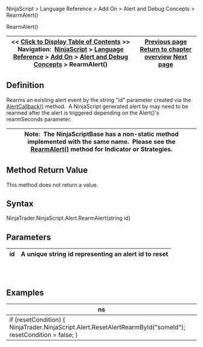 ﻿
NinjaScript \> Language Reference \> Add On \> Alert and Debug Concepts \> RearmAlert()

RearmAlert()

| \<\< [Click to Display Table of Contents](alert_rearmalert().md) \>\> **Navigation:**     [NinjaScript](ninjascript.md) \> [Language Reference](language_reference_wip.md) \> [Add On](add_on.md) \> [Alert and Debug Concepts](alert_and_debug_concepts.md) \> RearmAlert() | [Previous page](alertcallback.md) [Return to chapter overview](alert_and_debug_concepts.md) [Next page](atmstrategy.md) |
| --- | --- |
## Definition
Rearms an existing alert event by the string "id" parameter created via the [AlertCallback()](alertcallback.md) method.  A NinjaScript generated alert by may need to be rearmed after the alert is triggered depending on the Alert()'s rearmSeconds parameter.
 

| Note:  The NinjaScriptBase has a non\-static method implemented with the same name.  Please see the [RearmAlert()](rearmalert.md) method for Indicator or Strategies. |
| --- |

## Method Return Value
This method does not return a value.
 
## Syntax
NinjaTrader.NinjaScript.Alert.RearmAlert(string id)
 
## Parameters

| id | A unique string id representing an alert id to reset |
| --- | --- |
## 
 
## Examples

| ns |
| --- |
| if (resetCondition)  {    NinjaTrader.NinjaScript.Alert.ResetAlertRearmById("someId");    resetCondition \= false; } |
